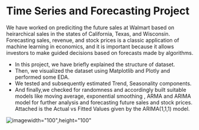 # Time Series and Forecasting Project


 We have worked on prediciting the future sales at Walmart based on heirarchical sales in the states of California, Texas, and Wisconsin. Forecasting sales, revenue, and stock prices is a classic application of machine learning in economics, and it is important because it allows investors to make guided decisions based on forecasts made by algorithms.

* In this project, we have briefly explained the structure of dataset.
* Then, we visualized the dataset using Matplotlib and Plotly and performed some EDA.
* We tested and subsequently estimated Trend, Seasonality components.
* And finally,we checked for randomness and accordingly built suitable models like moving average, exponential smoothing , ARMA and ARIMA model for further analysis and forecasting future sales and stock prices. Attached is the Actual vs Fitted Values given by the ARIMA(1,1,1) model.


![image](https://github.com/user-attachments/assets/635e9c65-c56b-47a6-880f-3ab47209ff33)width="100",height="100"

